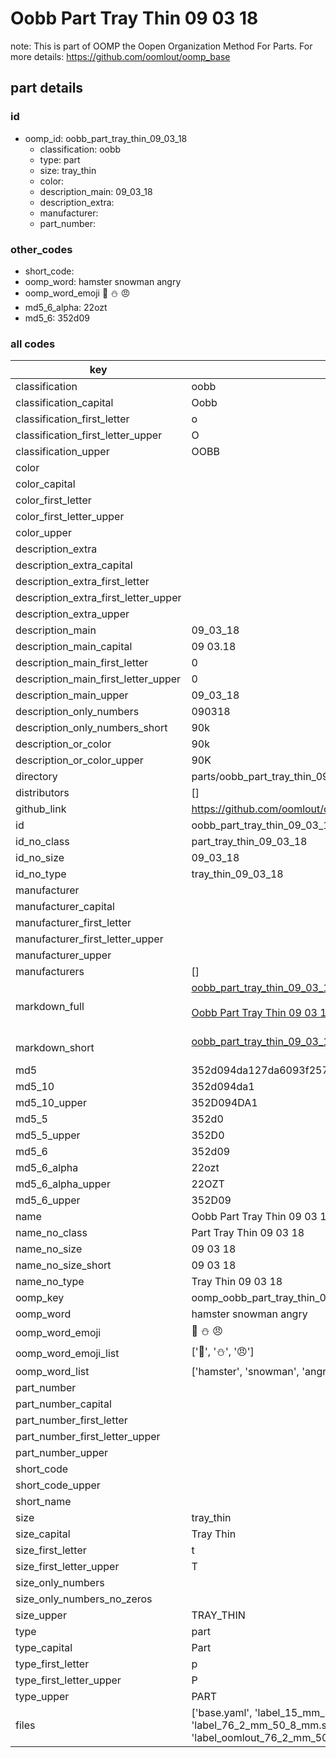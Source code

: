 # Oobb Part Tray Thin 09 03 18  

note: This is part of OOMP the Oopen Organization Method For Parts. For more details: https://github.com/oomlout/oomp_base

##  part details





### id
* oomp_id: oobb_part_tray_thin_09_03_18
  * classification: oobb
  * type: part
  * size: tray_thin
  * color: 
  * description_main: 09_03_18
  * description_extra: 
  * manufacturer: 
  * part_number: 

### other_codes
* short_code: 
* oomp_word: hamster snowman angry
* oomp_word_emoji :hamster: :snowman: :angry:
* md5_6_alpha: 22ozt
* md5_6: 352d09

### all codes 
| key | value |  
| --- | --- |  
| classification | oobb |  
| classification_capital | Oobb |  
| classification_first_letter | o |  
| classification_first_letter_upper | O |  
| classification_upper | OOBB |  
| color |  |  
| color_capital |  |  
| color_first_letter |  |  
| color_first_letter_upper |  |  
| color_upper |  |  
| description_extra |  |  
| description_extra_capital |  |  
| description_extra_first_letter |  |  
| description_extra_first_letter_upper |  |  
| description_extra_upper |  |  
| description_main | 09_03_18 |  
| description_main_capital | 09 03.18 |  
| description_main_first_letter | 0 |  
| description_main_first_letter_upper | 0 |  
| description_main_upper | 09_03_18 |  
| description_only_numbers | 090318 |  
| description_only_numbers_short | 90k |  
| description_or_color | 90k |  
| description_or_color_upper | 90K |  
| directory | parts/oobb_part_tray_thin_09_03_18 |  
| distributors | [] |  
| github_link | https://github.com/oomlout/oomlout_oomp_part_src/tree/main/parts/oobb_part_tray_thin_09_03_18/working |  
| id | oobb_part_tray_thin_09_03_18 |  
| id_no_class | part_tray_thin_09_03_18 |  
| id_no_size | 09_03_18 |  
| id_no_type | tray_thin_09_03_18 |  
| manufacturer |  |  
| manufacturer_capital |  |  
| manufacturer_first_letter |  |  
| manufacturer_first_letter_upper |  |  
| manufacturer_upper |  |  
| manufacturers | [] |  
| markdown_full | [oobb_part_tray_thin_09_03_18](https://github.com/oomlout/oomlout_oomp_part_src/tree/main/parts/oobb_part_tray_thin_09_03_18/working)<br>[](https://github.com/oomlout/oomlout_oomp_part_src/tree/main/parts/oobb_part_tray_thin_09_03_18/working)<br>[Oobb Part Tray Thin 09 03 18](https://github.com/oomlout/oomlout_oomp_part_src/tree/main/parts/oobb_part_tray_thin_09_03_18/working)<br><br> |  
| markdown_short | [oobb_part_tray_thin_09_03_18](https://github.com/oomlout/oomlout_oomp_part_src/tree/main/parts/oobb_part_tray_thin_09_03_18/working)<br><br> |  
| md5 | 352d094da127da6093f257de5dfdd24a |  
| md5_10 | 352d094da1 |  
| md5_10_upper | 352D094DA1 |  
| md5_5 | 352d0 |  
| md5_5_upper | 352D0 |  
| md5_6 | 352d09 |  
| md5_6_alpha | 22ozt |  
| md5_6_alpha_upper | 22OZT |  
| md5_6_upper | 352D09 |  
| name | Oobb Part Tray Thin 09 03 18 |  
| name_no_class | Part Tray Thin 09 03 18 |  
| name_no_size | 09 03 18 |  
| name_no_size_short | 09 03 18 |  
| name_no_type | Tray Thin 09 03 18 |  
| oomp_key | oomp_oobb_part_tray_thin_09_03_18 |  
| oomp_word | hamster snowman angry |  
| oomp_word_emoji | :hamster: :snowman: :angry: |  
| oomp_word_emoji_list | [':hamster:', ':snowman:', ':angry:'] |  
| oomp_word_list | ['hamster', 'snowman', 'angry'] |  
| part_number |  |  
| part_number_capital |  |  
| part_number_first_letter |  |  
| part_number_first_letter_upper |  |  
| part_number_upper |  |  
| short_code |  |  
| short_code_upper |  |  
| short_name |  |  
| size | tray_thin |  
| size_capital | Tray Thin |  
| size_first_letter | t |  
| size_first_letter_upper | T |  
| size_only_numbers |  |  
| size_only_numbers_no_zeros |  |  
| size_upper | TRAY_THIN |  
| type | part |  
| type_capital | Part |  
| type_first_letter | p |  
| type_first_letter_upper | P |  
| type_upper | PART |  
| files | ['base.yaml', 'label_15_mm_30_mm.pdf', 'label_15_mm_30_mm.svg', 'label_76_2_mm_50_8_mm.pdf', 'label_76_2_mm_50_8_mm.svg', 'label_oomlout_76_2_mm_50_8_mm.pdf', 'label_oomlout_76_2_mm_50_8_mm.svg', 'readme.md', 'working.json', 'working.yaml'] |  
